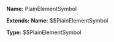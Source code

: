 **Name:** PlainElementSymbol

**Extends:** **Name:** $$PlainElementSymbol

**Type:** $$PlainElementSymbol

